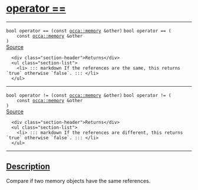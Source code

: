 
<h1 id="operator ==">
 <a href="#/api/memory/operator_equals" class="anchor">
   <span>operator ==</span>
  </a>
</h1>

<div class="signature">

<hr>

  <div class="definition-container">
    <div class="definition">
      <code class="desktop-only"><span class="token keyword">bool</span> operator == (<span class="token keyword">const</span> <a href="#/api/memory/">occa::memory</a> &other)</code>
      <code class="mobile-only"><span class="token keyword">bool</span> operator == (
    <span class="token keyword">const</span> <a href="#/api/memory/">occa::memory</a> &other
)</code>
      <div class="flex-spacing"></div>
      <a href="https://github.com/libocca/occa/blob/58bd0f1e/include/occa/core/memory.hpp#L260" target="_blank">Source</a>
    </div>
    <div class="description">

      <div class="section-header">Returns</div>
      <ul class="section-list">
        <li> ::: markdown If the references are the same, this returns `true` otherwise `false`. ::: </li>
      </ul>
</div>
  </div>

<hr>

  <div class="definition-container">
    <div class="definition">
      <code class="desktop-only"><span class="token keyword">bool</span> operator != (<span class="token keyword">const</span> <a href="#/api/memory/">occa::memory</a> &other)</code>
      <code class="mobile-only"><span class="token keyword">bool</span> operator != (
    <span class="token keyword">const</span> <a href="#/api/memory/">occa::memory</a> &other
)</code>
      <div class="flex-spacing"></div>
      <a href="https://github.com/libocca/occa/blob/58bd0f1e/include/occa/core/memory.hpp#L273" target="_blank">Source</a>
    </div>
    <div class="description">

      <div class="section-header">Returns</div>
      <ul class="section-list">
        <li> ::: markdown If the references are different, this returns `true` otherwise `false`. ::: </li>
      </ul>
</div>
  </div>

  <hr>
</div>


<h2 id="description">
 <a href="#/api/memory/operator_equals?id=description" class="anchor">
   <span>Description</span>
  </a>
</h2>

Compare if two memory objects have the same references.

